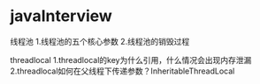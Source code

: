 # javaInterview




线程池
1.线程池的五个核心参数
2.线程池的销毁过程


threadlocal
1.threadlocal的key为什么引用，什么情况会出现内存泄漏
2.threadlocal如何在父线程下传递参数？InheritableThreadLocal
